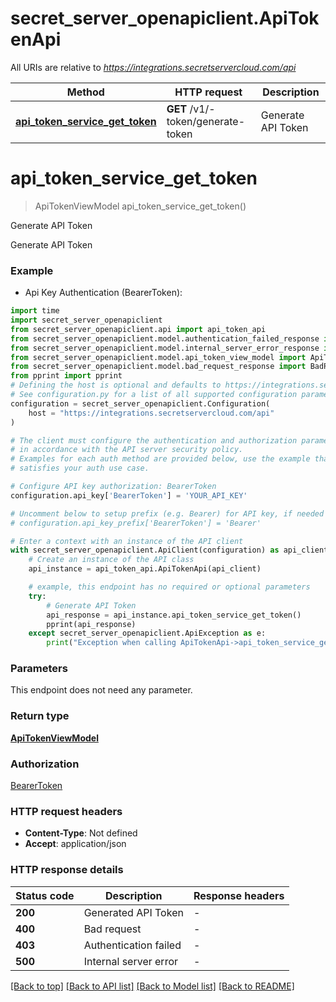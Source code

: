 # secret_server_openapiclient.ApiTokenApi

All URIs are relative to *https://integrations.secretservercloud.com/api*

Method | HTTP request | Description
------------- | ------------- | -------------
[**api_token_service_get_token**](ApiTokenApi.md#api_token_service_get_token) | **GET** /v1/-token/generate-token | Generate API Token


# **api_token_service_get_token**
> ApiTokenViewModel api_token_service_get_token()

Generate API Token

Generate API Token

### Example

* Api Key Authentication (BearerToken):

```python
import time
import secret_server_openapiclient
from secret_server_openapiclient.api import api_token_api
from secret_server_openapiclient.model.authentication_failed_response import AuthenticationFailedResponse
from secret_server_openapiclient.model.internal_server_error_response import InternalServerErrorResponse
from secret_server_openapiclient.model.api_token_view_model import ApiTokenViewModel
from secret_server_openapiclient.model.bad_request_response import BadRequestResponse
from pprint import pprint
# Defining the host is optional and defaults to https://integrations.secretservercloud.com/api
# See configuration.py for a list of all supported configuration parameters.
configuration = secret_server_openapiclient.Configuration(
    host = "https://integrations.secretservercloud.com/api"
)

# The client must configure the authentication and authorization parameters
# in accordance with the API server security policy.
# Examples for each auth method are provided below, use the example that
# satisfies your auth use case.

# Configure API key authorization: BearerToken
configuration.api_key['BearerToken'] = 'YOUR_API_KEY'

# Uncomment below to setup prefix (e.g. Bearer) for API key, if needed
# configuration.api_key_prefix['BearerToken'] = 'Bearer'

# Enter a context with an instance of the API client
with secret_server_openapiclient.ApiClient(configuration) as api_client:
    # Create an instance of the API class
    api_instance = api_token_api.ApiTokenApi(api_client)

    # example, this endpoint has no required or optional parameters
    try:
        # Generate API Token
        api_response = api_instance.api_token_service_get_token()
        pprint(api_response)
    except secret_server_openapiclient.ApiException as e:
        print("Exception when calling ApiTokenApi->api_token_service_get_token: %s\n" % e)
```


### Parameters
This endpoint does not need any parameter.

### Return type

[**ApiTokenViewModel**](ApiTokenViewModel.md)

### Authorization

[BearerToken](../README.md#BearerToken)

### HTTP request headers

 - **Content-Type**: Not defined
 - **Accept**: application/json


### HTTP response details

| Status code | Description | Response headers |
|-------------|-------------|------------------|
**200** | Generated API Token |  -  |
**400** | Bad request |  -  |
**403** | Authentication failed |  -  |
**500** | Internal server error |  -  |

[[Back to top]](#) [[Back to API list]](../README.md#documentation-for-api-endpoints) [[Back to Model list]](../README.md#documentation-for-models) [[Back to README]](../README.md)

